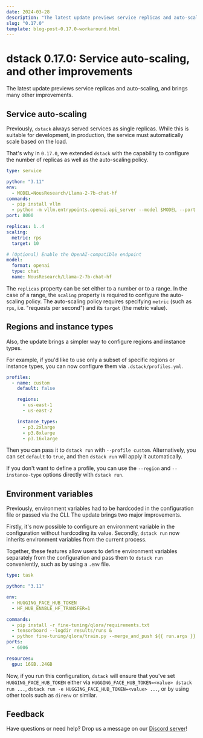 ```yaml
---
date: 2024-03-28
description: "The latest update previews service replicas and auto-scaling, and brings many other improvements."
slug: "0.17.0"
template: blog-post-0.17.0-workaround.html
---
```


# dstack 0.17.0: Service auto-scaling, and other improvements

The latest update previews service replicas and auto-scaling, and brings many other improvements.

<!-- more -->

## Service auto-scaling

Previously, `dstack` always served services as single replicas. While this is suitable for development, in production, the
service must automatically scale based on the load.

That's why in `0.17.0`, we extended `dstack` with the capability to configure the number of 
replicas as well as the auto-scaling policy.

<div editor-title="serve.dstack.yml">

```yaml
type: service

python: "3.11"
env:
  - MODEL=NousResearch/Llama-2-7b-chat-hf
commands:
  - pip install vllm
  - python -m vllm.entrypoints.openai.api_server --model $MODEL --port 8000
port: 8000

replicas: 1..4
scaling:
  metric: rps
  target: 10

# (Optional) Enable the OpenAI-compatible endpoint
model:
  format: openai
  type: chat
  name: NousResearch/Llama-2-7b-chat-hf
```

</div>

The `replicas` property can be set either to a number or to a range. In the case of a range, the `scaling` property is
required to configure the auto-scaling policy. 
The auto-scaling policy requires specifying `metric` (such as `rps`, i.e. "requests per second") and its `target` 
(the metric value).

## Regions and instance types

Also, the update brings a simpler way to configure regions and instance types.

For example, if you'd like to use only a subset of specific regions or instance types,
you can now configure them via `.dstack/profiles.yml`.

<div editor-title=".dstack/profiles.yml">

```yaml
profiles:
  - name: custom
    default: false

    regions:
      - us-east-1
      - us-east-2

    instance_types:
      - p3.2xlarge
      - p3.8xlarge
      - p3.16xlarge
```

</div>


Then you can pass it to `dstack run` with `--profile custom`. Alternatively, you can set `default` to `true`, and then 
`dstack run` will apply it automatically.

If you don't want to define a profile, you can use the `--region` and `--instance-type` options directly
with `dstack run`.

## Environment variables

Previously, environment variables had to be hardcoded in the configuration file or passed via the CLI. The update brings
two major improvements.

Firstly, it's now possible to configure an environment variable in the configuration without hardcoding its value. 
Secondly, `dstack run` now inherits environment variables from the current process.

Together, these features allow users to define environment variables separately from the configuration and pass them to
`dstack run` conveniently, such as by using a `.env` file.

<div editor-title="train.dstack.yml">

```yaml
type: task

python: "3.11"

env:
  - HUGGING_FACE_HUB_TOKEN
  - HF_HUB_ENABLE_HF_TRANSFER=1

commands:
  - pip install -r fine-tuning/qlora/requirements.txt
  - tensorboard --logdir results/runs &
  - python fine-tuning/qlora/train.py --merge_and_push ${{ run.args }}
ports:
  - 6006

resources:
  gpu: 16GB..24GB
```

</div>

Now, if you run this configuration, `dstack` will ensure that you've set `HUGGING_FACE_HUB_TOKEN`
either via `HUGGING_FACE_HUB_TOKEN=<value> dstack run ...`, `dstack run -e HUGGING_FACE_HUB_TOKEN=<value> ...`,
or by using other tools such as `direnv` or similar.

## Feedback

Have questions or need help? Drop us a message on our [Discord server](https://discord.gg/u8SmfwPpMd)!